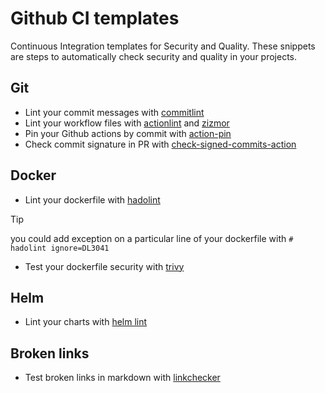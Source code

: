 # Github CI templates

Continuous Integration templates for Security and Quality. These snippets are steps to automatically check security and quality in your projects.

## Git

- Lint your commit messages with [commitlint](./lint/commit-lint.yml)
- Lint your workflow files with [actionlint](./lint/action-lint.yml) and [zizmor](./lint/zizmor.yml)
- Pin your Github actions by commit with [action-pin](./lint/action-pin.yml)
- Check commit signature in PR with [check-signed-commits-action](./security/commit-sign.yml)

## Docker

- Lint your dockerfile with [hadolint](./lint/hadolint.yml)

> [!TIP]
> you could add exception on a particular line of your dockerfile with `# hadolint ignore=DL3041`

- Test your dockerfile security with [trivy](./security/trivy.yml)

## Helm

- Lint your charts with [helm lint](./lint/helm-lint.yml)

## Broken links

- Test broken links in markdown with [linkchecker](./checker/linkchecker.yml)
